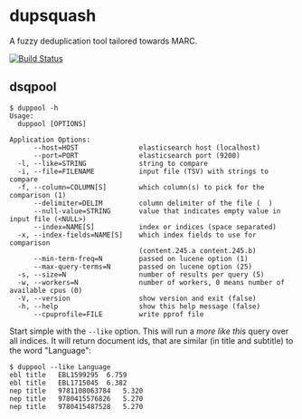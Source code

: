 dupsquash
=========

A fuzzy deduplication tool tailored towards MARC.

[![Build Status](http://img.shields.io/travis/miku/dupsquash.svg?style=flat)](https://travis-ci.org/miku/dupsquash)

dsqpool
-------

    $ duppool -h
    Usage:
      duppool [OPTIONS]

    Application Options:
          --host=HOST               elasticsearch host (localhost)
          --port=PORT               elasticsearch port (9200)
      -l, --like=STRING             string to compare
      -i, --file=FILENAME           input file (TSV) with strings to compare
      -f, --column=COLUMN[S]        which column(s) to pick for the comparison (1)
          --delimiter=DELIM         column delimiter of the file (  )
          --null-value=STRING       value that indicates empty value in input file (<NULL>)
          --index=NAME[S]           index or indices (space separated)
      -x, --index-fields=NAME[S]    which index fields to use for comparison
                                    (content.245.a content.245.b)
          --min-term-freq=N         passed on lucene option (1)
          --max-query-terms=N       passed on lucene option (25)
      -s, --size=N                  number of results per query (5)
      -w, --workers=N               number of workers, 0 means number of available cpus (0)
      -V, --version                 show version and exit (false)
      -h, --help                    show this help message (false)
          --cpuprofile=FILE         write pprof file

Start simple with the `--like` option. This will run a *more like this* query
over all indices. It will return document ids, that are similar
(in title and subtitle) to the word "Language":

    $ duppool --like Language
    ebl title   EBL1599295  6.759
    ebl title   EBL1715045  6.382
    nep title   9781108063784   5.320
    nep title   9780415576826   5.270
    nep title   9780415487528   5.270

